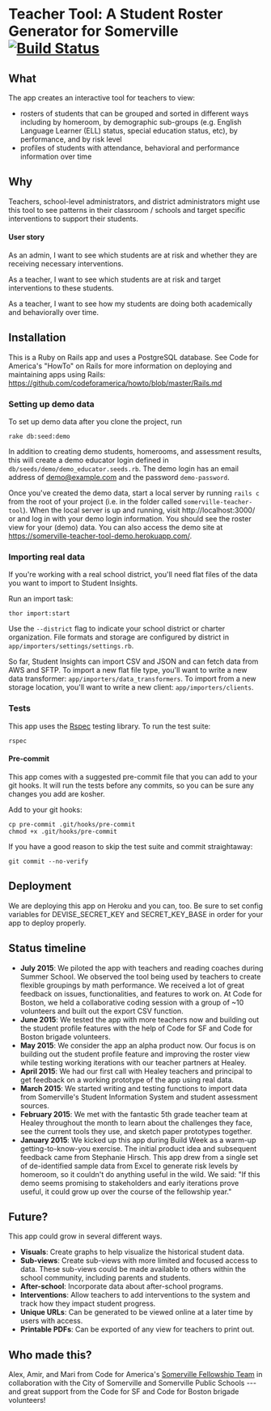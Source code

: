 # Teacher Tool: A Student Roster Generator for Somerville [![Build Status](https://travis-ci.org/codeforamerica/somerville-teacher-tool.svg?branch=master)][travis]
[travis]: https://travis-ci.org/codeforamerica/somerville-teacher-tool

## What
The app creates an interactive tool for teachers to view:

* rosters of students that can be grouped and sorted in different ways including by homeroom, by demographic sub-groups (e.g. English Language Learner (ELL) status, special education status, etc), by performance, and by risk level
* profiles of students with attendance, behavioral and performance information over time

## Why
Teachers, school-level administrators, and district administrators might use this tool to see patterns in their classroom / schools and target specific interventions to support their students.

#### User story
As an admin, I want to see which students are at risk and whether they are receiving necessary interventions.

As a teacher, I want to see which students are at risk and target interventions to these students.

As a teacher, I want to see how my students are doing both academically and behaviorally over time.

## Installation
This is a Ruby on Rails app and uses a PostgreSQL database. See Code for America's "HowTo" on Rails for more information on deploying and maintaining apps using Rails: https://github.com/codeforamerica/howto/blob/master/Rails.md

### Setting up demo data

To set up demo data after you clone the project, run

```
rake db:seed:demo
```

In addition to creating demo students, homerooms, and assessment results, this will create a demo educator login defined in `db/seeds/demo/demo_educator.seeds.rb`. The demo login has an email address of demo@example.com and the password `demo-password`.

Once you've created the demo data, start a local server by running `rails c` from the root of your project (i.e. in the folder called `somerville-teacher-tool`). When the local server is up and running, visit http://localhost:3000/ or and log in with your demo login information. You should see the roster view for your (demo) data. You can also access the demo site at https://somerville-teacher-tool-demo.herokuapp.com/.

### Importing real data

If you're working with a real school district, you'll need flat files of the data you want to import to Student Insights.

Run an import task:

```
thor import:start
```

Use the `--district` flag to indicate your school district or charter organization. File formats and storage are configured by district in `app/importers/settings/settings.rb`.

So far, Student Insights can import CSV and JSON and can fetch data from AWS and SFTP. To import a new flat file type, you'll want to write a new data transformer: `app/importers/data_transformers`. To import from a new storage location, you'll want to write a new client: `app/importers/clients`.

### Tests
This app uses the [Rspec](https://www.relishapp.com/rspec/rspec-rails/v/3-2/docs) testing library. To run the test suite:

```
rspec
```

#### Pre-commit
This app comes with a suggested pre-commit file that you can add to your git hooks. It will run the tests before any commits, so you can be sure any changes you add are kosher.

Add to your git hooks:

```
cp pre-commit .git/hooks/pre-commit
chmod +x .git/hooks/pre-commit
```

If you have a good reason to skip the test suite and commit straightaway:

```
git commit --no-verify
```

## Deployment

We are deploying this app on Heroku and you can, too. Be sure to set config variables for DEVISE_SECRET_KEY and SECRET_KEY_BASE in order for your app to deploy properly.

## Status timeline

* __July 2015__:  We piloted the app with teachers and reading coaches during Summer School. We observed the tool being used by teachers to create flexible groupings by math performance. We received a lot of great feedback on issues, functionalities, and features to work on. At Code for Boston, we held a collaborative coding session with a group of ~10 volunteers and built out the export CSV function.
* __June 2015__:  We tested the app with more teachers now and building out the student profile features with the help of Code for SF and Code for Boston brigade volunteers.
* __May 2015__:  We consider the app an alpha product now. Our focus is on building out the student profile feature and improving the roster view while testing working iterations with our teacher partners at Healey.
* __April 2015__:  We had our first call with Healey teachers and principal to get feedback on a working prototype of the app using real data.
* __March 2015__:  We started writing and testing functions to import data from Somerville's Student Information System and student assessment sources.
* __February 2015__:  We met with the fantastic 5th grade teacher team at Healey throughout the month to learn about the challenges they face, see the current tools they use, and sketch paper prototypes together.
* __January 2015__: We kicked up this app during Build Week as a warm-up getting-to-know-you exercise. The initial product idea and subsequent feedback came from Stephanie Hirsch. This app drew from a single set of de-identified sample data from Excel to generate risk levels by homeroom, so it couldn't do anything useful in the wild. We said: "If this demo seems promising to stakeholders and early iterations prove useful, it could grow up over the course of the fellowship year."

## Future?
This app could grow in several different ways.
* __Visuals__:  Create graphs to help visualize the historical student data.
* __Sub-views__:  Create sub-views with more limited and focused access to data. These sub-views could be made available to others within the school community, including parents and students.
* __After-school__:  Incorporate data about after-school programs.
* __Interventions__:  Allow teachers to add interventions to the system and track how they impact student progress.
* __Unique URLs__: Can be generated to be viewed online at a later time by users with access.
* __Printable PDFs__: Can be exported of any view for teachers to print out.

## Who made this?
Alex, Amir, and Mari from Code for America's [Somerville Fellowship Team](http://www.codeforamerica.org/governments/somerville/) in collaboration with the City of Somerville and Somerville Public Schools --- and great support from the Code for SF and Code for Boston brigade volunteers!
